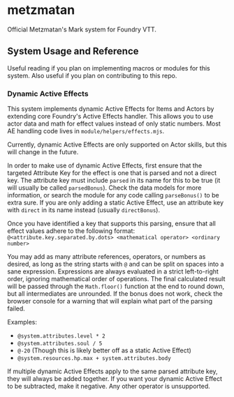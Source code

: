 # metzmatan

Official Metzmatan's Mark system for Foundry VTT.

## System Usage and Reference

Useful reading if you plan on implementing macros or modules for this system. Also useful if you plan on contributing to this repo.

### Dynamic Active Effects

This system implements dynamic Active Effects for Items and Actors by extending core Foundry's Active Effects handler. This allows you to use actor data and math for effect values instead of only static numbers. Most AE handling code lives in `module/helpers/effects.mjs`.

Currently, dynamic Active Effects are only supported on Actor skills, but this will change in the future.

In order to make use of dynamic Active Effects, first ensure that the targeted Attribute Key for the effect is one that is parsed and not a direct key. The attribute key must include `parsed` in its name for this to be true (it will usually be called `parsedBonus`). Check the data models for more information, or search the module for any code calling `parseBonus()` to be extra sure. If you are only adding a static Active Effect, use an attribute key with `direct` in its name instead (usually `directBonus`).

Once you have identified a key that supports this parsing, ensure that all effect values adhere to the following format: `@<attribute.key.separated.by.dots> <mathematical operator> <ordinary number>`

You may add as many attribute references, operators, or numbers as desired, as long as the string starts with `@` and can be split on spaces into a sane expression. Expressions are always evaluated in a strict left-to-right order, ignoring mathematical order of operations. The final calculated result will be passed through the `Math.floor()` function at the end to round down, but all intermediates are unrounded. If the bonus does not work, check the browser console for a warning that will explain what part of the parsing failed.

Examples:

* `@system.attributes.level * 2`
* `@system.attributes.soul / 5`
* `@-20` (Though this is likely better off as a static Active Effect)
* `@system.resources.hp.max + system.attributes.body`

If multiple dynamic Active Effects apply to the same parsed attribute key, they will always be added together. If you want your dynamic Active Effect to be subtracted, make it negative. Any other operator is unsupported.
